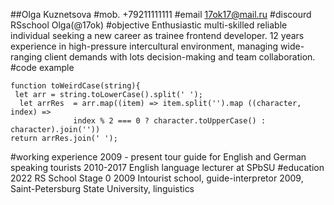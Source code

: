 ##Olga Kuznetsova
#mob. +79211111111
#email 17ok17@mail.ru 
#discourd RSschool Olga(@17ok)
#objective
Enthusiastic multi-skilled reliable individual seeking a new career as trainee frontend developer. 12 years experience in high-pressure intercultural environment, managing wide-ranging client demands with lots decision-making and team collaboration.
#code example 
```
function toWeirdCase(string){
 let arr = string.toLowerCase().split(' ');
  let arrRes  = arr.map((item) => item.split('').map ((character, index) =>
              index % 2 === 0 ? character.toUpperCase() : character).join('')) 
return arrRes.join(' ');
```
#working experience
2009 - present tour guide for English and German speaking tourists 
2010-2017 English language lecturer at SPbSU 
#education 
2022 RS School Stage 0
2009 Intourist school, guide-interpretor 
2009, Saint-Petersburg State University, linguistics